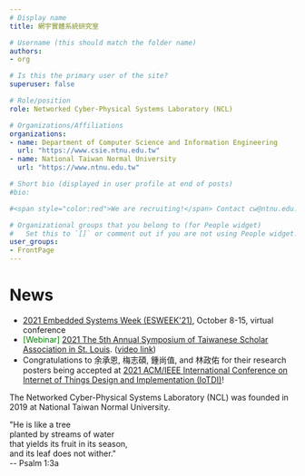 ```yaml
---
# Display name
title: 網宇實體系統研究室

# Username (this should match the folder name)
authors:
- org

# Is this the primary user of the site?
superuser: false

# Role/position
role: Networked Cyber-Physical Systems Laboratory (NCL)

# Organizations/Affiliations
organizations:
- name: Department of Computer Science and Information Engineering 
  url: "https://www.csie.ntnu.edu.tw"
- name: National Taiwan Normal University
  url: "https://www.ntnu.edu.tw"

# Short bio (displayed in user profile at end of posts)
#bio: 

#<span style="color:red">We are recruiting!</span> Contact cw@ntnu.edu.tw

# Organizational groups that you belong to (for People widget)
#   Set this to `[]` or comment out if you are not using People widget.
user_groups:
- FrontPage
---
```



# News

* [2021 Embedded Systems Week (ESWEEK'21)](https://esweek.org), October 8-15, virtual conference
* <span style="color:green">[Webinar]</span> [2021 The 5th Annual Symposium of Taiwanese Scholar Association in St. Louis](https://tsastlorg.wixsite.com/2021symposium). ([video link](https://youtu.be/A28H9H9A0Sg?t=186))  
* Congratulations to 余承恩, 梅志碩, 鍾尚值, and 林政佑 for their research posters being accepted at [2021 ACM/IEEE International Conference on Internet of Things Design and Implementation (IoTDI)](https://conferences.computer.org/iotDI/2021/index.html)!  

The Networked Cyber-Physical Systems Laboratory (NCL) was founded in 2019 at National Taiwan Normal University.

"He is like a tree  
planted by streams of water  
that yields its fruit in its season,  
and its leaf does not wither."  
-- Psalm 1:3a


